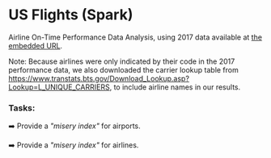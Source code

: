 # US Flights (Spark)

Airline On-Time Performance Data Analysis, using 2017 data available at [the embedded URL](https://auebgr-my.sharepoint.com/:u:/g/personal/louridas_aueb_gr/EbeTzde1LddFmqNWBFWWxNcBj5tDR_zvzDHvqqcmnndeEQ?e=Tb1orW).

Note: Because airlines were only indicated by their code in the 2017 performance data, we also downloaded the carrier lookup table from https://www.transtats.bts.gov/Download_Lookup.asp?Lookup=L_UNIQUE_CARRIERS, to include airline names in our results.

### Tasks:
:arrow_right: Provide a *"misery index"* for airports.

:arrow_right: Provide a *"misery index"* for airlines.

